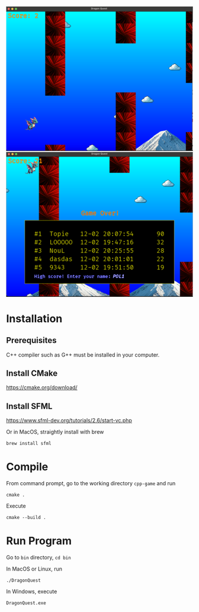 ![alt text](DragonQuest.png "Dragon Quest")
![alt text](DQ-GameOver.png "Dragon Quest")
# Installation
## Prerequisites
C++ compiler such as G++ must be installed in your computer.
## Install CMake
https://cmake.org/download/
## Install SFML
https://www.sfml-dev.org/tutorials/2.6/start-vc.php

Or in MacOS, straightly install with brew
```
brew install sfml
```

# Compile
From command prompt, go to the working directory `cpp-game` and run
```
cmake .
```

Execute
```
cmake --build .
```

# Run Program
Go to `bin` directory, `cd bin`

In MacOS or Linux, run
```
./DragonQuest
```

In Windows, execute
```
DragonQuest.exe
```